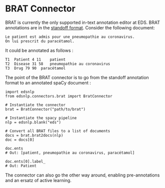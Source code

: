 # BRAT Connector

BRAT is currently the only supported in-text annotation editor at EDS. BRAT annotations are in the [standoff format](https://brat.nlplab.org/standoff.html). Consider the following document:

```
Le patient est admis pour une pneumopathie au coronavirus.
On lui prescrit du paracétamol.
```

It could be annotated as follows :

```
T1	Patient 4 11	patient
T2	Disease 31 58	pneumopathie au coronavirus
T3	Drug 79 90	paracétamol
```

The point of the BRAT connector is to go from the standoff annotation format to an annotated spaCy document :

```{ .python .no-check }
import edsnlp
from edsnlp.connectors.brat import BratConnector

# Instantiate the connector
brat = BratConnector("path/to/brat")

# Instantiate the spacy pipeline
nlp = edsnlp.blank("eds")

# Convert all BRAT files to a list of documents
docs = brat.brat2docs(nlp)
doc = docs[0]

doc.ents
# Out: [patient, pneumopathie au coronavirus, paracétamol]

doc.ents[0].label_
# Out: Patient
```

The connector can also go the other way around, enabling pre-annotations and an ersatz of active learning.
